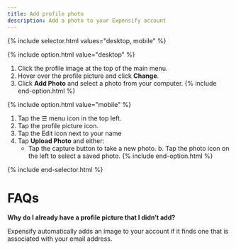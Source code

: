 ```yaml
---
title: Add profile photo
description: Add a photo to your Expensify account
---
```

<div id="expensify-classic" markdown="1">

{% include selector.html values="desktop, mobile" %}

{% include option.html value="desktop" %}
1. Click the profile image at the top of the main menu.
2. Hover over the profile picture and click **Change**. 
3. Click **Add Photo** and select a photo from your computer.
{% include end-option.html %}

{% include option.html value="mobile" %}
1. Tap the ☰ menu icon in the top left.
2. Tap the profile picture icon.
3. Tap the Edit icon next to your name
4. Tap **Upload Photo** and either:
    - Tap the capture button to take a new photo.
    b. Tap the photo icon on the left to select a saved photo.
{% include end-option.html %}

{% include end-selector.html %}

# FAQs

**Why do I already have a profile picture that I didn’t add?** 

Expensify automatically adds an image to your account if it finds one that is associated with your email address.
